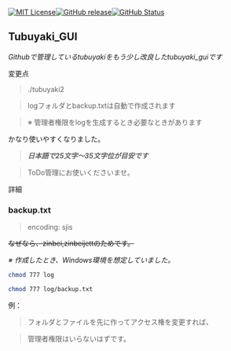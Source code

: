 [![MIT License](http://img.shields.io/badge/license-MIT-blue.svg?style=flat)](LICENSE)[![GitHub release](https://img.shields.io/github/release/takkii/tubuyaki_gui.svg?style=flat)](GitHub)[![GitHub Status](https://img.shields.io/github/last-commit/takkii/tubuyaki_gui.svg?style=flat)](GitHub)


## Tubuyaki_GUI

*Githubで管理しているtubuyakiをもう少し改良したtubuyaki_guiです*

変更点

> ./tubuyaki2

>logフォルダとbackup.txtは自動で作成されます

>※ 管理者権限をlogを生成するとき必要なときがあります

かなり使いやすくなりました。

>***日本語で25文字〜35文字位が目安です***

>ToDo管理にお使いくださいませ。

詳細

### backup.txt

>encoding: sjis

<s>なぜなら、zinbei,zinbeijettのためです。</s>

*※ 作成したとき、Windows環境を想定していました。*

```sh
chmod 777 log

chmod 777 log/backup.txt
```

例：

>フォルダとファイルを先に作ってアクセス権を変更すれば、

>管理者権限はいらないはずです。